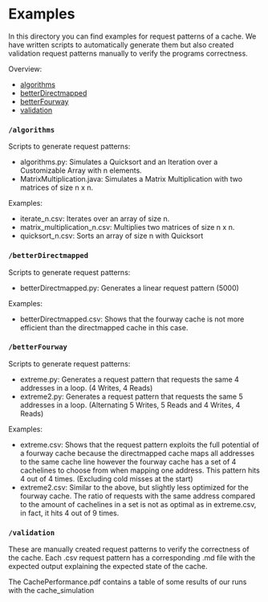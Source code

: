 # Examples

In this directory you can find examples for request patterns of a cache.
We have written scripts to automatically generate them but also created validation request patterns manually to verify the programs correctness.

Overview:
- [algorithms](#algorithms)
- [betterDirectmapped](#betterDirectmapped)
- [betterFourway](#betterFourway)
- [validation](#validation)


### `/algorithms`
Scripts to generate request patterns:
- algorithms.py: Simulates a Quicksort and an Iteration over a Customizable Array with n elements.
- MatrixMultiplication.java: Simulates a Matrix Multiplication with two matrices of size n x n.

Examples:
- iterate_n.csv: Iterates over an array of size n.
- matrix_multiplication_n.csv: Multiplies two matrices of size n x n.
- quicksort_n.csv: Sorts an array of size n with Quicksort


### `/betterDirectmapped`
Scripts to generate request patterns:
- betterDirectmapped.py: Generates a linear request pattern (5000)

Examples:
- betterDirectmapped.csv: Shows that the fourway cache is not more efficient than the directmapped cache in this case.


### `/betterFourway`
Scripts to generate request patterns:
- extreme.py: Generates a request pattern that requests the same 4 addresses in a loop. (4 Writes, 4 Reads)
- extreme2.py: Generates a request pattern that requests the same 5 addresses in a loop. (Alternating 5 Writes, 5 Reads and 4 Writes, 4 Reads)

Examples:
- extreme.csv: Shows that the request pattern exploits the full potential of a fourway cache because the directmapped cache maps all addresses to the same cache line however the fourway cache has a set of 4 cachelines to choose from when mapping one address. This pattern hits 4 out of 4 times. (Excluding cold misses at the start)
- extreme2.csv: Similar to the above, but slightly less optimized for the fourway cache. The ratio of requests with the same address compared to the amount of cachelines in a set is not as optimal as in extreme.csv, in fact, it hits 4 out of 9 times.

### `/validation`
These are manually created request patterns to verify the correctness of the cache.
Each .csv request pattern has a corresponding .md file with the expected output explaining the expected state of the cache.



The CachePerformance.pdf contains a table of some results of our runs with the cache_simulation
